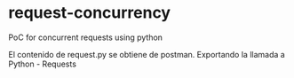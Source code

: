 # request-concurrency
PoC for concurrent requests using python

El contenido de request.py se obtiene de postman. Exportando la llamada a Python - Requests
